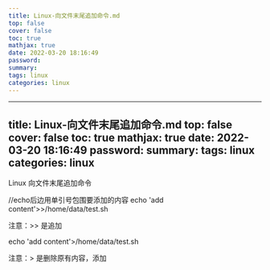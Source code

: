 ```yaml
---
title: Linux-向文件末尾追加命令.md
top: false
cover: false
toc: true
mathjax: true
date: 2022-03-20 18:16:49
password:
summary:
tags: linux
categories: linux
---
```

---
title: Linux-向文件末尾追加命令.md
top: false
cover: false
toc: true
mathjax: true
date: 2022-03-20 18:16:49
password:
summary:
tags: linux
categories: linux
---

Linux 向文件末尾追加命令

//echo后边用单引号包围要添加的内容
echo 'add content'>>/home/data/test.sh

注意：>> 是追加

echo 'add content'>/home/data/test.sh

注意：> 是删除原有内容，添加
